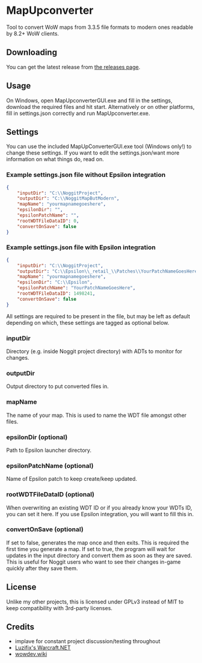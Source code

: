 # MapUpconverter
Tool to convert WoW maps from 3.3.5 file formats to modern ones readable by 8.2+ WoW clients. 

## Downloading
You can get the latest release from [the releases page](https://github.com/Marlamin/MapUpconverter).

## Usage
On Windows, open MapUpconverterGUI.exe and fill in the settings, download the required files and hit start.
Alternatively or on other platforms, fill in settings.json correctly and run MapUpconverter.exe.

## Settings
You can use the included MapUpConverterGUI.exe tool (Windows only!) to change these settings. If you want to edit the settings.json/want more information on what things do, read on.

### Example settings.json file without Epsilon integration
```json
{
    "inputDir": "C:\\NoggitProject",
    "outputDir": "C:\\NoggitMapButModern",
    "mapName": "yourmapnamegoeshere",
    "epsilonDir": "",
    "epsilonPatchName": "",
    "rootWDTFileDataID": 0,
    "convertOnSave": false
}
```
### Example settings.json file with Epsilon integration
```json
{
    "inputDir": "C:\\NoggitProject",
    "outputDir": "C:\\Epsilon\\_retail_\\Patches\\YourPatchNameGoesHere",
    "mapName": "yourmapnamegoeshere",
    "epsilonDir": "C:\\Epsilon",
    "epsilonPatchName": "YourPatchNameGoesHere",
    "rootWDTFileDataID": 1498241,
    "convertOnSave": false
}
```

All settings are required to be present in the file, but may be left as default depending on which, these settings are tagged as optional below.

### inputDir
Directory (e.g. inside Noggit project directory) with ADTs to monitor for changes.

### outputDir
Output directory to put converted files in.

### mapName
The name of your map. This is used to name the WDT file amongst other files.

### epsilonDir (optional)
Path to Epsilon launcher directory.

### epsilonPatchName (optional)
Name of Epsilon patch to keep create/keep updated.

### rootWDTFileDataID (optional)
When overwriting an existing WDT ID or if you already know your WDTs ID, you can set it here. If you use Epsilon integration, you will want to fill this in.

### convertOnSave (optional)
If set to false, generates the map once and then exits. This is required the first time you generate a map.
If set to true, the program will wait for updates in the input directory and convert them as soon as they are saved. This is useful for Noggit users who want to see their changes in-game quickly after they save them.

## License
Unlike my other projects, this is licensed under GPLv3 instead of MIT to keep compatibility with 3rd-party licenses.

## Credits
- implave for constant project discussion/testing throughout
- [Luzifix's Warcraft.NET](https://github.com/Luzifix/Warcraft.NET)
- [wowdev.wiki](https://wowdev.wiki/)
